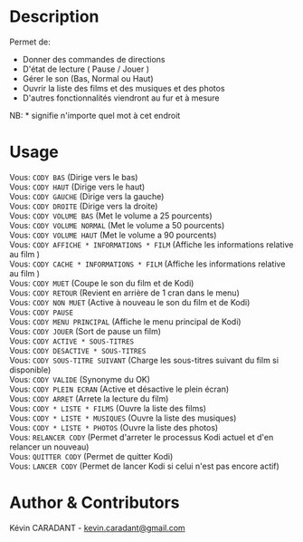 # Description
Permet de:
   - Donner des commandes de directions
   - D'état de lecture ( Pause / Jouer )
   - Gérer le son (Bas, Normal ou Haut)
   - Ouvrir la liste des films et des musiques et des photos
   - D'autres fonctionnalités viendront au fur et à mesure  

NB: * signifie n'importe quel mot à cet endroit

# Usage
Vous: `CODY BAS` (Dirige vers le bas)   
Vous: `CODY HAUT` (Dirige vers le haut)   
Vous: `CODY GAUCHE` (Dirige vers la gauche)   
Vous: `CODY DROITE` (Dirige vers la droite)   
Vous: `CODY VOLUME BAS` (Met le volume a 25 pourcents)   
Vous: `CODY VOLUME NORMAL` (Met le volume a 50 pourcents)   
Vous: `CODY VOLUME HAUT` (Met le volume a 90 pourcents)   
Vous: `CODY AFFICHE * INFORMATIONS * FILM` (Affiche les informations relative au film )   
Vous: `CODY CACHE * INFORMATIONS * FILM` (Affiche les informations relative au film )   
Vous: `CODY MUET` (Coupe le son du film et de Kodi)   
Vous: `CODY RETOUR` (Revient en arrière de 1 cran dans le menu)   
Vous: `CODY NON MUET` (Active à nouveau le son du film et de Kodi)   
Vous: `CODY PAUSE`   
Vous: `CODY MENU PRINCIPAL` (Affiche le menu principal de Kodi)   
Vous: `CODY JOUER` (Sort de pause un film)   
Vous: `CODY ACTIVE * SOUS-TITRES`   
Vous: `CODY DESACTIVE * SOUS-TITRES`   
Vous: `CODY SOUS-TITRE SUIVANT` (Charge les sous-titres suivant du film si disponible)   
Vous: `CODY VALIDE` (Synonyme du OK)   
Vous: `CODY PLEIN ECRAN` (Active et désactive le plein écran)   
Vous: `CODY ARRET` (Arrete la lecture du film)   
Vous: `CODY * LISTE * FILMS` (Ouvre la liste des films)   
Vous: `CODY * LISTE * MUSIQUES` (Ouvre la liste des musiques)   
Vous: `CODY * LISTE * PHOTOS` (Ouvre la liste des photos)   
Vous: `RELANCER CODY` (Permet d'arreter le processus Kodi actuel et d'en relancer un nouveau)   
Vous: `QUITTER CODY` (Permet de quitter Kodi)   
Vous: `LANCER CODY` (Permet de lancer Kodi si celui n'est pas encore actif)   

# Author & Contributors
Kévin CARADANT - kevin.caradant@gmail.com
